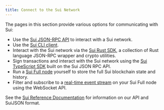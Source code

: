 ```yaml
---
title: Connect to the Sui Network
---
```


The pages in this section provide various options for communicating with Sui:

* Use the [Sui JSON-RPC API](json-rpc.md) to interact with a Sui network.
* Use the [Sui CLI client](cli-client.md).
* Interact with the Sui network via the [Sui Rust SDK](rust-sdk.md), a collection of Rust language JSON-RPC wrapper and crypto utilities.
* Sign transactions and interact with the Sui network using the [Sui TypeScript SDK](https://github.com/MystenLabs/sui/tree/main/sdk/typescript) built on the Sui JSON RPC API.
* Run a [Sui Full node](fullnode.md) yourself to store the full Sui blockchain state and history.
* Filter and subscribe to a [real-time event stream](pubsub.md) on your Sui Full node using the WebSocket API.

See the [Sui Reference Documentation](reference.md) for information on our API and SuiJSON format.
